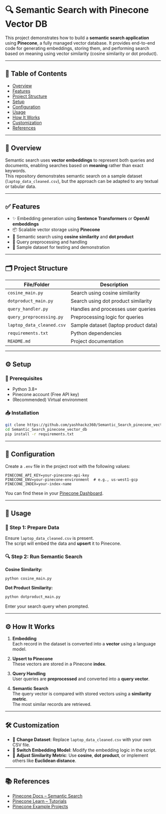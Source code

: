 # 🔍 Semantic Search with Pinecone Vector DB

This project demonstrates how to build a **semantic search application** using **Pinecone**, a fully managed vector database. It provides end-to-end code for generating embeddings, storing them, and performing search based on meaning using vector similarity (cosine similarity or dot product).

---

## 🔖 Table of Contents
- [Overview](#-overview)
- [Features](#-features)
- [Project Structure](#-project-structure)
- [Setup](#-setup)
- [Configuration](#-configuration)
- [Usage](#-usage)
- [How It Works](#️-how-it-works)
- [Customization](#-customization)
- [References](#-references)

---

## 🧠 Overview

Semantic search uses **vector embeddings** to represent both queries and documents, enabling searches based on **meaning** rather than exact keywords.  
This repository demonstrates semantic search on a sample dataset (`laptop_data_cleaned.csv`), but the approach can be adapted to any textual or tabular data.

---

## ✅ Features

- ✨ Embedding generation using **Sentence Transformers** or **OpenAI embeddings**
- 📦 Scalable vector storage using **Pinecone**
- 📐 Semantic search using **cosine similarity** and **dot product**
- 🧹 Query preprocessing and handling
- 📁 Sample dataset for testing and demonstration

---

## 🗂️ Project Structure

| File/Folder            | Description                                |
|------------------------|--------------------------------------------|
| `cosine_main.py`       | Search using cosine similarity             |
| `dotproduct_main.py`   | Search using dot product similarity        |
| `query_handler.py`     | Handles and processes user queries         |
| `query_preprocessing.py` | Preprocessing logic for queries         |
| `laptop_data_cleaned.csv` | Sample dataset (laptop product data)   |
| `requirements.txt`     | Python dependencies                        |
| `README.md`            | Project documentation                      |

---

## ⚙️ Setup

### 🔧 Prerequisites

- Python 3.8+
- Pinecone account (Free API key)
- (Recommended) Virtual environment

### 📥 Installation

```bash
git clone https://github.com/yashhackz360/Semantic_Search_pinecone_vector_db.git
cd Semantic_Search_pinecone_vector_db
pip install -r requirements.txt
```

---

## 🔐 Configuration

Create a `.env` file in the project root with the following values:

```env
PINECONE_API_KEY=your-pinecone-api-key
PINECONE_ENV=your-pinecone-environment  # e.g., us-west1-gcp
PINECONE_INDEX=your-index-name
```

You can find these in your [Pinecone Dashboard](https://app.pinecone.io).

---

## 🚀 Usage

### 📂 Step 1: Prepare Data

Ensure `laptop_data_cleaned.csv` is present.  
The script will embed the data and **upsert** it to Pinecone.

### 🔍 Step 2: Run Semantic Search

**Cosine Similarity:**

```bash
python cosine_main.py
```

**Dot Product Similarity:**

```bash
python dotproduct_main.py
```

Enter your search query when prompted.

---

## ⚙️ How It Works

1. **Embedding**  
   Each record in the dataset is converted into a **vector** using a language model.

2. **Upsert to Pinecone**  
   These vectors are stored in a Pinecone **index**.

3. **Query Handling**  
   User queries are **preprocessed** and converted into a **query vector**.

4. **Semantic Search**  
   The query vector is compared with stored vectors using a **similarity metric**.  
   The most similar records are retrieved.

---

## 🛠️ Customization

- 🔄 **Change Dataset**: Replace `laptop_data_cleaned.csv` with your own CSV file.
- 🧠 **Switch Embedding Model**: Modify the embedding logic in the script.
- 🧮 **Adjust Similarity Metric**: Use **cosine**, **dot product**, or implement others like **Euclidean distance**.

---

## 📚 References

- [Pinecone Docs – Semantic Search](https://docs.pinecone.io/docs/semantic-search)
- [Pinecone Learn – Tutorials](https://www.pinecone.io/learn/)
- [Pinecone Example Projects](https://github.com/pinecone-io/examples)
